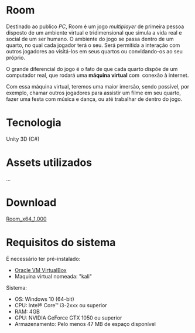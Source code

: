 
Room
=====================

Destinado ao publico _PC_, Room é um jogo _multiplayer_ de primeira pessoa disposto de um ambiente virtual e tridimensional que simula a vida real e social de um ser humano. O ambiente do jogo se passa dentro de um quarto, no qual cada jogador terá o seu. Será permitida a interação com outros jogadores ao visitá-los em seus quartos ou convidando-os ao seu próprio.   

O grande diferencial do jogo é o fato de que cada quarto dispõe de um computador real, que rodará uma **máquina virtual** com  conexão à internet. 

Com essa máquina virtual, teremos uma maior imersão, sendo possível, por exemplo, chamar outros jogadores para assistir um filme em seu quarto, fazer uma festa com música e dança, ou até trabalhar de dentro do jogo.

  
Tecnologia
=====================

Unity 3D (C#)

Assets utilizados
=====================
...

Download
=====================

[Room_x64_1.000](https://henriporto.itch.io/room)


Requisitos do sistema
=====================

É necessário ter pré-instalado:

*   [Oracle VM VirtualBox](https://www.virtualbox.org/wiki/Downloads)
*   Maquina virtual nomeada: "kali"

Sistema:

* OS: Windows 10 (64-bit)
* CPU: Intel® Core™ i3-2xxx ou superior
* RAM: 4GB
* GPU: NVIDIA GeForce GTX 1050 [](https://www.intel.com.br/content/www/br/pt/gaming/gaming-desktops.html)ou superior
* Armazenamento: Pelo menos 47 MB de espaço disponível
